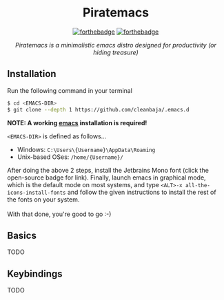 <div align="center">

# Piratemacs

[![forthebadge](https://forthebadge.com/images/badges/compatibility-emacs.svg)](https://gnu.org/software/emacs)
[![forthebadge](https://forthebadge.com/images/badges/open-source.svg)](https://jetbrains.com/lp/mono)

_Piratemacs is a minimalistic emacs distro designed for productivity (or hiding treasure)_  
  
</div>

## Installation

Run the following command in your terminal

```bash
$ cd <EMACS-DIR>
$ git clone --depth 1 https://github.com/cleanbaja/.emacs.d
```

**NOTE: A working [emacs](gnu.org/software/emacs) installation is required!**

`<EMACS-DIR>` is defined as follows...

  - Windows: `C:\Users\{Username}\AppData\Roaming`
  - Unix-based OSes: `/home/{Username}/`

After doing the above 2 steps, install the Jetbrains Mono font (click the open-source badge for link). Finally, launch emacs in graphical mode, which is the default mode on most systems, and type `<ALT>-x all-the-icons-install-fonts` and follow the given instructions to install the rest of the fonts on your system.
<br>  
With that done, you're good to go :-)

## Basics

TODO

## Keybindings

TODO

